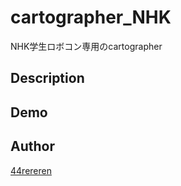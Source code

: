 cartographer_NHK
====

NHK学生ロボコン専用のcartographer

## Description

## Demo

## Author

[44rereren](https://github.com/44rereren)
